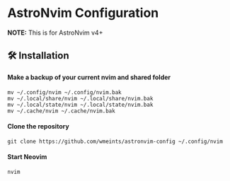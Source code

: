 # AstroNvim Configuration

**NOTE:** This is for AstroNvim v4+

## 🛠️ Installation

#### Make a backup of your current nvim and shared folder

```shell
mv ~/.config/nvim ~/.config/nvim.bak
mv ~/.local/share/nvim ~/.local/share/nvim.bak
mv ~/.local/state/nvim ~/.local/state/nvim.bak
mv ~/.cache/nvim ~/.cache/nvim.bak
```

#### Clone the repository

```shell
git clone https://github.com/wmeints/astronvim-config ~/.config/nvim
```

#### Start Neovim

```shell
nvim
```
